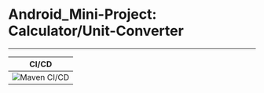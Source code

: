 # Android_Mini-Project: Calculator/Unit-Converter
-------------------------------------------------

|CI/CD|
|-----|
|![Maven CI/CD](https://github.com/99002658/Android_Mini-Project/workflows/Maven%20CI/CD/badge.svg)|

